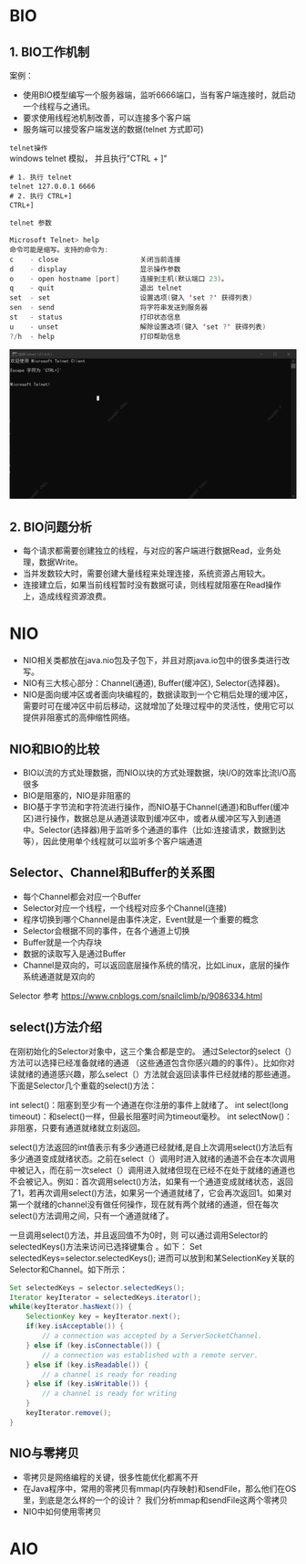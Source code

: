 
# BIO

## 1. BIO工作机制

案例：
* 使用BIO模型编写一个服务器端，监听6666端口，当有客户端连接时，就启动一个线程与之通讯。
* 要求使用线程池机制改善，可以连接多个客户端
* 服务端可以接受客户端发送的数据(telnet 方式即可)



`telnet操作`    
windows telnet 模拟， 并且执行"CTRL + ]"
```shell
# 1. 执行 telnet
telnet 127.0.0.1 6666
# 2. 执行 CTRL+]
CTRL+]
```
`telnet 参数`   
```java
Microsoft Telnet> help
命令可能是缩写。支持的命令为:
c    - close                    关闭当前连接
d    - display                  显示操作参数
o    - open hostname [port]     连接到主机(默认端口 23)。
q    - quit                     退出 telnet
set  - set                      设置选项(键入 'set ?' 获得列表)
sen  - send                     将字符串发送到服务器
st   - status                   打印状态信息
u    - unset                    解除设置选项(键入 'set ?' 获得列表)
?/h  - help                     打印帮助信息   
```

![telnet](images/io01.png)


## 2. BIO问题分析
* 每个请求都需要创建独立的线程，与对应的客户端进行数据Read，业务处理，数据Write。
* 当并发数较大时，需要创建大量线程来处理连接，系统资源占用较大。
* 连接建立后，如果当前线程暂时没有数据可读，则线程就阻塞在Read操作上，造成线程资源浪费。



# NIO

* NIO相关类都放在java.nio包及子包下，并且对原java.io包中的很多类进行改写。
* NIO有三大核心部分：Channel(通道), Buffer(缓冲区), Selector(选择器)。
* NIO是面向缓冲区或者面向块编程的，数据读取到一个它稍后处理的缓冲区，需要时可在缓冲区中前后移动，这就增加了处理过程中的灵活性，使用它可以提供非阻塞式的高伸缩性网络。


## NIO和BIO的比较
* BIO以流的方式处理数据，而NIO以块的方式处理数据，块I/O的效率比流I/O高很多
* BIO是阻塞的，NIO是非阻塞的
* BIO基于字节流和字符流进行操作，而NIO基于Channel(通道)和Buffer(缓冲区)进行操作，数据总是从通道读取到缓冲区中，或者从缓冲区写入到通道中。Selector(选择器)用于监听多个通道的事件（比如:连接请求，数据到达等），因此使用单个线程就可以监听多个客户端通道


## Selector、Channel和Buffer的关系图
* 每个Channel都会对应一个Buffer
* Selector对应一个线程，一个线程对应多个Channel(连接)
* 程序切换到哪个Channel是由事件决定，Event就是一个重要的概念
* Selector会根据不同的事件，在各个通道上切换
* Buffer就是一个内存块
* 数据的读取写入是通过Buffer
* Channel是双向的，可以返回底层操作系统的情况，比如Linux，底层的操作系统通道就是双向的



Selector 参考 https://www.cnblogs.com/snailclimb/p/9086334.html



## select()方法介绍

在刚初始化的Selector对象中，这三个集合都是空的。 通过Selector的select（）方法可以选择已经准备就绪的通道 （这些通道包含你感兴趣的的事件）。比如你对读就绪的通道感兴趣，那么select（）方法就会返回读事件已经就绪的那些通道。下面是Selector几个重载的select()方法：

int select()：阻塞到至少有一个通道在你注册的事件上就绪了。
int select(long timeout)：和select()一样，但最长阻塞时间为timeout毫秒。
int selectNow()：非阻塞，只要有通道就绪就立刻返回。

select()方法返回的int值表示有多少通道已经就绪,是自上次调用select()方法后有多少通道变成就绪状态。之前在select（）调用时进入就绪的通道不会在本次调用中被记入，而在前一次select（）调用进入就绪但现在已经不在处于就绪的通道也不会被记入。例如：首次调用select()方法，如果有一个通道变成就绪状态，返回了1，若再次调用select()方法，如果另一个通道就绪了，它会再次返回1。如果对第一个就绪的channel没有做任何操作，现在就有两个就绪的通道，但在每次select()方法调用之间，只有一个通道就绪了。

一旦调用select()方法，并且返回值不为0时，则 可以通过调用Selector的selectedKeys()方法来访问已选择键集合 。如下：
Set selectedKeys=selector.selectedKeys();
进而可以放到和某SelectionKey关联的Selector和Channel。如下所示：
```java
Set selectedKeys = selector.selectedKeys();
Iterator keyIterator = selectedKeys.iterator();
while(keyIterator.hasNext()) {
    SelectionKey key = keyIterator.next();
    if(key.isAcceptable()) {
        // a connection was accepted by a ServerSocketChannel.
    } else if (key.isConnectable()) {
        // a connection was established with a remote server.
    } else if (key.isReadable()) {
        // a channel is ready for reading
    } else if (key.isWritable()) {
        // a channel is ready for writing
    }
    keyIterator.remove();
}
```


## NIO与零拷贝
* 零拷贝是网络编程的关键，很多性能优化都离不开  
* 在Java程序中，常用的零拷贝有mmap(内存映射)和sendFile，那么他们在OS里，到底是怎么样的一个的设计？ 我们分析mmap和sendFile这两个零拷贝   
* NIO中如何使用零拷贝   




# AIO

